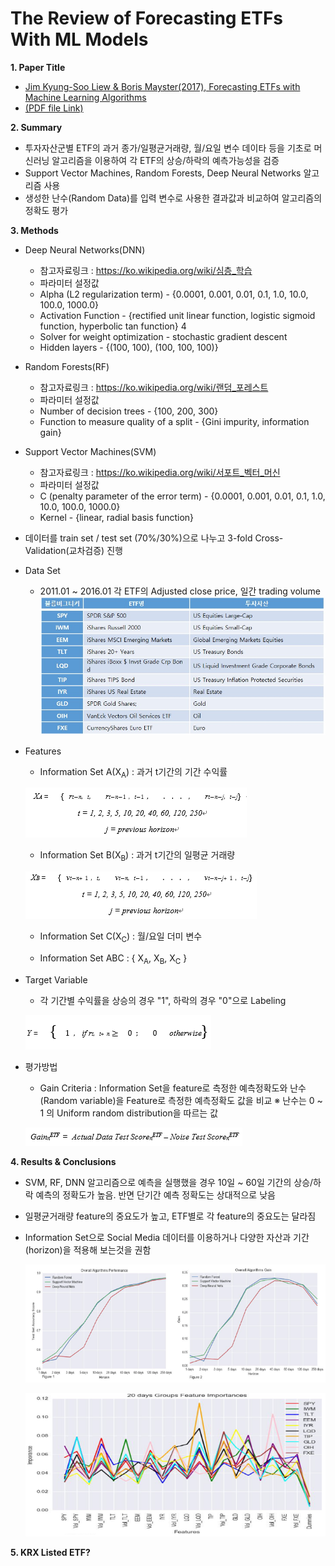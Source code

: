 
# The Review of Forecasting ETFs With ML Models

**1. Paper Title**
 - [Jim Kyung-Soo Liew & Boris Mayster(2017), Forecasting ETFs with Machine Learning Algorithms](https://papers.ssrn.com/sol3/papers.cfm?abstract_id=2899520)
 - [(PDF file Link)](http://www.smallake.kr/wp-content/uploads/2017/04/SSRN-id2899520.pdf)

**2. Summary**
 - 투자자산군별 ETF의 과거 종가/일평균거래량, 월/요일 변수 데이타 등을 기초로 머신러닝 알고리즘을 이용하여 각 ETF의 상승/하락의 예측가능성을 검증
 - Support Vector Machines, Random Forests, Deep Neural Networks 알고리즘 사용
 - 생성한 난수(Random Data)를 입력 변수로 사용한 결과값과 비교하여 알고리즘의 정확도 평가
 
**3. Methods**
 - Deep Neural Networks(DNN)
  
    * 참고자료링크 : https://ko.wikipedia.org/wiki/심층_학습
    * 파라미터 설정값  
     + Alpha (L2 regularization term) - {0.0001, 0.001, 0.01, 0.1, 1.0, 10.0, 100.0, 1000.0}
     + Activation Function - {rectified unit linear function, logistic sigmoid function, hyperbolic tan function} 4
     + Solver for weight optimization - stochastic gradient descent
     + Hidden layers - {(100, 100), (100, 100, 100)}
  
 - Random Forests(RF)
 
    * 참고자료링크 : https://ko.wikipedia.org/wiki/랜덤_포레스트
    * 파라미터 설정값
     + Number of decision trees - {100, 200, 300}
     + Function to measure quality of a split - {Gini impurity, information gain}
  
 - Support Vector Machines(SVM)
   
    * 참고자료링크 : https://ko.wikipedia.org/wiki/서포트_벡터_머신
    * 파라미터 설정값
     + C (penalty parameter of the error term) - {0.0001, 0.001, 0.01, 0.1, 1.0, 10.0, 100.0, 1000.0}
     + Kernel - {linear, radial basis function}
  
 - 데이터를 train set / test set (70%/30%)으로 나누고 3-fold Cross-Validation(교차검증) 진행
 
 - Data Set
   * 2011.01 ~ 2016.01 각 ETF의 Adjusted close price, 일간 trading volume 
    ![dataset](./image/DataSet.jpg)
    
 - Features
   * Information Set A(X<sub>A</sub>) : 과거 t기간의 기간 수익률
      
    ![dataset](./image/pic1.png)
    
   * Information Set B(X<sub>B</sub>) : 과거 t기간의 일평균 거래량
   
    ![dataset](./image/pic2.png)
    
   * Information Set C(X<sub>C</sub>) : 월/요일 더미 변수
   
   * Information Set ABC : { X<sub>A</sub>, X<sub>B</sub>, X<sub>C</sub> }
  
 - Target Variable
   * 각 기간별 수익률을 상승의 경우 "1", 하락의 경우 "0"으로 Labeling
   
    ![dataset](./image/pic3.png)
   
 - 평가방법
   * Gain Criteria : Information Set을 feature로 측정한 예측정확도와 난수(Random variable)을 Feature로 측정한 예측정확도 값을 비교
    ※ 난수는 0 ~ 1 의 Uniform random distribution을 따르는 값
    
    ![dataset](./image/pic4.png)
    
**4. Results & Conclusions**
 - SVM, RF, DNN 알고리즘으로 예측을 실행했을 경우 10일 ~ 60일 기간의 상승/하락 예측의 정확도가 높음. 반면 단기간 예측 정확도는 상대적으로 낮음
 - 일평균거래량 feature의 중요도가 높고, ETF별로 각 feature의 중요도는 달라짐
 - Information Set으로 Social Media 데이터를 이용하거나 다양한 자산과 기간(horizon)을 적용해 보는것을 권함
 
   ![dataset](./image/pic5.png)
   
   ![dataset](./image/pic6.png)
  
**5. KRX Listed ETF?**
 
 
 
  
  
    
    
    
    
